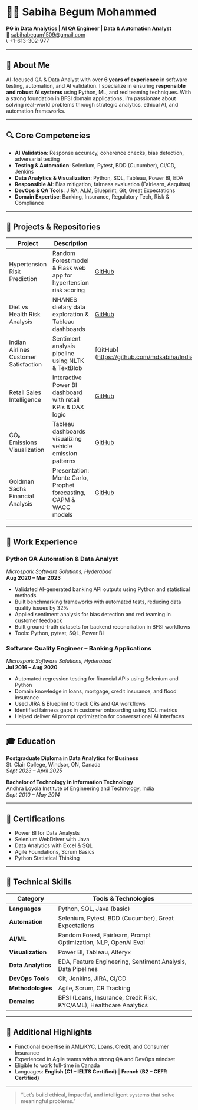# 👩‍💻 Sabiha Begum Mohammed

**PG in Data Analytics | AI QA Engineer | Data & Automation Analyst**  
📧 sabihabegum1509@gmail.com  
📞 +1-613-302-977  

---

## 👋 About Me

AI-focused QA & Data Analyst with over **6 years of experience** in software testing, automation, and AI validation. I specialize in ensuring **responsible and robust AI systems** using Python, ML, and red teaming techniques. With a strong foundation in BFSI domain applications, I'm passionate about solving real-world problems through strategic analytics, ethical AI, and automation frameworks.

---

## 🔍 Core Competencies

- **AI Validation**: Response accuracy, coherence checks, bias detection, adversarial testing  
- **Testing & Automation**: Selenium, Pytest, BDD (Cucumber), CI/CD, Jenkins  
- **Data Analytics & Visualization**: Python, SQL, Tableau, Power BI, EDA  
- **Responsible AI**: Bias mitigation, fairness evaluation (Fairlearn, Aequitas)  
- **DevOps & QA Tools**: JIRA, ALM, Blueprint, Git, Great Expectations  
- **Domain Expertise**: Banking, Insurance, Regulatory Tech, Risk & Compliance  

---

## 📁 Projects & Repositories

| **Project**                          | **Description**                                                                 | **Link**                                                                                     |
|--------------------------------------|---------------------------------------------------------------------------------|----------------------------------------------------------------------------------------------|
| Hypertension Risk Prediction         | Random Forest model & Flask web app for hypertension risk scoring              | [GitHub](https://github.com/mdsabiha/capstone_project)                                       |
| Diet vs Health Risk Analysis         | NHANES dietary data exploration & Tableau dashboards                           | [GitHub](https://github.com/mdsabiha/capstone_project)                                       |
| Indian Airlines Customer Satisfaction| Sentiment analysis pipeline using NLTK & TextBlob                              | [GitHub](https://github.com/mdsabiha/IndianAirlinesCustomerSatisfactionAnalysis             |
| Retail Sales Intelligence            | Interactive Power BI dashboard with retail KPIs & DAX logic                    | [GitHub](https://github.com/mdsabiha/RetailSalesIntelligence)                                |
| CO₂ Emissions Visualization          | Tableau dashboards visualizing vehicle emission patterns                       | [GitHub](https://github.com/mdsabiha/EmissionsVisualization)                                 |
| Goldman Sachs Financial Analysis     | Presentation: Monte Carlo, Prophet forecasting, CAPM & WACC models             | [GitHub](https://github.com/mdsabiha/goldman-sachs-financial-analysis)                       |

---

## 💼 Work Experience

### **Python QA Automation & Data Analyst**  
*Microspark Software Solutions, Hyderabad*  
**Aug 2020 – Mar 2023**  
- Validated AI-generated banking API outputs using Python and statistical methods  
- Built benchmarking frameworks with automated tests, reducing data quality issues by 32%  
- Applied sentiment analysis for bias detection and red teaming in customer feedback  
- Built ground-truth datasets for backend reconciliation in BFSI workflows  
- Tools: Python, pytest, SQL, Power BI

### **Software Quality Engineer – Banking Applications**  
*Microspark Software Solutions, Hyderabad*  
**Jul 2016 – Aug 2020**  
- Automated regression testing for financial APIs using Selenium and Python  
- Domain knowledge in loans, mortgage, credit insurance, and flood insurance  
- Used JIRA & Blueprint to track CRs and QA workflows  
- Identified fairness gaps in customer onboarding using SQL metrics  
- Helped deliver AI prompt optimization for conversational AI interfaces

---

## 🎓 Education

**Postgraduate Diploma in Data Analytics for Business**  
St. Clair College, Windsor, ON, Canada  
*Sept 2023 – April 2025*

**Bachelor of Technology in Information Technology**  
Andhra Loyola Institute of Engineering and Technology, India  
*Sept 2010 – May 2014*

---

## 📜 Certifications

- Power BI for Data Analysts  
- Selenium WebDriver with Java  
- Data Analytics with Excel & SQL  
- Agile Foundations, Scrum Basics  
- Python Statistical Thinking

---

## 🧰 Technical Skills

| Category            | Tools & Technologies                                                                 |
|---------------------|----------------------------------------------------------------------------------------|
| **Languages**       | Python, SQL, Java (basic)                                                             |
| **Automation**      | Selenium, Pytest, BDD (Cucumber), Great Expectations                                  |
| **AI/ML**           | Random Forest, Fairlearn, Prompt Optimization, NLP, OpenAI Eval                       |
| **Visualization**   | Power BI, Tableau, Alteryx                                                             |
| **Data Analytics**  | EDA, Feature Engineering, Sentiment Analysis, Data Pipelines                          |
| **DevOps Tools**    | Git, Jenkins, JIRA, CI/CD                                                              |
| **Methodologies**   | Agile, Scrum, CR Tracking                                                              |
| **Domains**         | BFSI (Loans, Insurance, Credit Risk, KYC/AML), Healthcare Analytics                    |

---

## 🌟 Additional Highlights

- Functional expertise in AML/KYC, Loans, Credit, and Consumer Insurance  
- Experienced in Agile teams with a strong QA and DevOps mindset  
- Eligible to work full-time in Canada  
- Languages: **English (C1 – IELTS Certified)** | **French (B2 – CEFR Certified)**  

---

> “Let’s build ethical, impactful, and intelligent systems that solve meaningful problems.”
